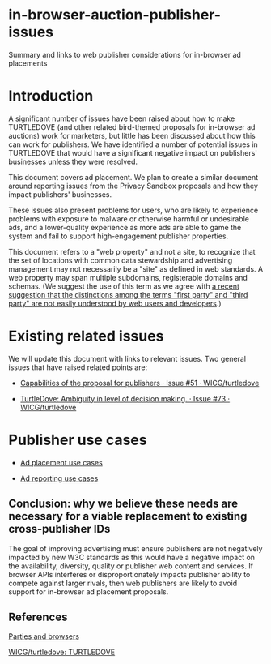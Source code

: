 # in-browser-auction-publisher-issues

Summary and links to web publisher considerations for in-browser ad placements


# Introduction

A significant number of issues have been raised about how to make
TURTLEDOVE (and other related bird-themed proposals for in-browser ad
auctions) work for marketers, but little has been discussed about how
this can work for publishers. We have identified a number of potential
issues in TURTLEDOVE that would have a significant negative impact on
publishers\' businesses unless they were resolved.

This document covers ad placement. We plan to create a
similar document around reporting issues from the Privacy Sandbox
proposals and how they impact publishers\' businesses. 

These issues also present problems for users, who are likely to
experience problems with exposure to malware or otherwise harmful or
undesirable ads, and a lower-quality experience as more ads are able to
game the system and fail to support high-engagement publisher
properties.

This document refers to a "web property" and not a site, to recognize
that the set of locations with common data stewardship and advertising
management may not necessarily be a "site" as defined in web standards.
A web property may span multiple subdomains, registerable domains and
schemas. (We suggest the use of this term as we agree with [a recent
suggestion that the distinctions among the terms "first party" and
"third party" are not easily understood by web users and developers](https://tess.oconnor.cx/2020/10/parties).)

# Existing related issues

We will update this document with links to relevant issues.  Two general issues
that have raised related points are:

 * [Capabilities of the proposal for publishers · Issue #51 · WICG/turtledove](https://github.com/WICG/turtledove/issues/51)

 * [TurtleDove: Ambiguity in level of decision making. · Issue #73 · WICG/turtledove](https://github.com/WICG/turtledove/issues/73)


# Publisher use cases

 * [Ad placement use cases](placement.md)

 * [Ad reporting use cases](reporting.md)

## Conclusion: why we believe these needs are necessary for a viable replacement to existing cross-publisher IDs

The goal of improving advertising must ensure publishers are not
negatively impacted by new W3C standards as this would have a negative
impact on the availability, diversity, quality or publisher web content
and services. If browser APIs interferes or disproportionately impacts
publisher ability to compete against larger rivals, then web
publishers are likely to avoid support for in-browser ad placement
proposals.


## References

[Parties and browsers](https://tess.oconnor.cx/2020/10/parties)

[WICG/turtledove: TURTLEDOVE](https://github.com/WICG/turtledove)
